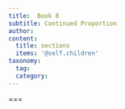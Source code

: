 ```yaml
---
title:  Book 8
subtitle: Continued Proportion
author:
content:
  title: sections
  items: '@self.children'
taxonomy:
  tag:
  category:
---
```




===


